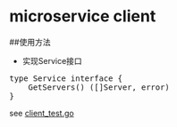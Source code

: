 # microservice client
##使用方法
* 实现Service接口
<pre>type Service interface {
	GetServers() ([]Server, error)
}</pre>
see [client_test.go](client_test.go)
